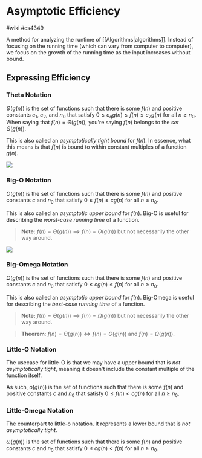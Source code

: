 # Asymptotic Efficiency
#wiki #cs4349 

A method for analyzing the runtime of [[Algorithms|algorithms]]. Instead of focusing on the running time (which can vary from computer to computer), we focus on the growth of the running time as the input increases without bound.

## Expressing Efficiency
### Theta Notation
$\Theta(g (n))$ is the set of functions such that there is some $f(n)$ and positive constants $c_1$, $c_2$, and $n_0$ that satisfy $0 \leq c_q g(n) \leq f(n) \leq c_2 g(n)$ for all $n \geq n_0$. When saying that $f(n) = \Theta(g(n))$, you're saying $f(n)$ belongs to the _set_ $\Theta(g(n))$.

This is also called an *asymptotically tight bound* for $f(n)$. In essence, what this means is that $f(n)$ is bound to within constant multiples of a function $g(n)$.

![](l3-bound-1.png)

### Big-O Notation
$O(g (n))$ is the set of functions such that there is some $f(n)$ and positive constants $c$ and $n_0$ that satisfy $0 \leq f(n) \leq c g(n)$ for all $n \geq n_0$.

This is also called an *asymptotic upper bound* for $f(n)$. Big-O is useful for describing the *worst-case running time* of a function.

> **Note:** $f(n) = \Theta(g(n)) \implies f(n) = O(g(n))$ but not necessarily the other way around.

![](l3-bound-2.png)

### Big-Omega Notation
$\Omega(g (n))$ is the set of functions such that there is some $f(n)$ and positive constants $c$ and $n_0$ that satisfy $0 \leq c g(n) \leq f(n)$ for all $n \geq n_0$.

This is also called an *asymptotic upper bound* for $f(n)$. Big-Omega is useful for describing the *best-case running time* of a function.

> **Note:** $f(n) = \Theta(g(n)) \implies f(n) = \Omega(g(n))$ but not necessarily the other way around.

> **Theorem**: $f(n) = \Theta(g(n)) \Longleftrightarrow f(n) = O(g(n)) \text{ and } f(n) = \Omega(g(n))$.

### Little-O Notation
The usecase for little-O is that we may have a upper bound that is *not asymptotically tight*, meaning it doesn't include the constant multiple of the function itself.

As such, $o(g (n))$ is the set of functions such that there is some $f(n)$ and positive constants $c$ and $n_0$ that satisfy $0 \leq f(n) < c g(n)$ for all $n \geq n_0$.

### Little-Omega Notation
The counterpart to little-o notation. It represents a lower bound that is *not asymptotically tight*.

$\omega(g(n))$ is the set of functions such that there is some $f(n)$ and positive constants $c$ and $n_0$ that satisfy $0 \leq c g(n) < f(n)$ for all $n \geq n_0$.
